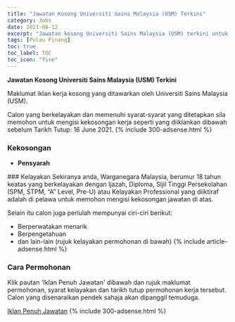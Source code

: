 ```yaml
---
title: "Jawatan Kosong Universiti Sains Malaysia (USM) Terkini" 
category: Jobs 
date: 2021-06-12 
excerpt: "Jawatan kosong Universiti Sains Malaysia (USM) terkini untuk kekosongan Pensyarah" 
tags: [Pulau Pinang] 
toc: true 
toc_label: TOC 
toc_icon: "fire" 
--- 
```


**Jawatan Kosong Universiti Sains Malaysia (USM) Terkini**

Maklumat iklan kerja kosong yang ditawarkan oleh Universiti Sains Malaysia (USM). 

Calon yang berkelayakan dan memenuhi syarat-syarat yang ditetapkan sila memohon untuk mengisi kekosongan kerja seperti yang diiklankan dibawah sebelum Tarikh Tutup: 16 June 2021. 
{% include 300-adsense.html %} 
### Kekosongan 
<ul>
<li><strong>Pensyarah&#160;</strong></li>
</ul> 
### Kelayakan 
Sekiranya anda, Warganegara Malaysia, berumur 18 tahun keatas yang berkelayakan dengan Ijazah, Diploma, Sijil Tinggi Persekolahan (SPM, STPM, “A” Level, Pre-U) atau Kelayakan Professional yang diiktiraf adalah di pelawa untuk memohon mengisi kekosongan jawatan di atas.

Selain itu calon juga perlulah mempunyai ciri-ciri berikut:
- Berperwatakan menarik
- Berpengetahuan
- dan lain-lain (rujuk kelayakan permohonan di bawah) 
{% include article-adsense.html %} 
### Cara Permohonan 
Klik pautan 'Iklan Penuh Jawatan' dibawah dan rujuk maklumat permohonan, syarat kelayakan dan tarikh tutup permohonan kerja tersebut.
Calon yang disenaraikan pendek sahaja akan dipanggil temuduga.

<a href="http://infokerjaya.org/jawatan-kosong-universiti-sains-malaysia/" class="btn btn--info" target="_blank" rel="nofollow noopenner">Iklan Penuh Jawatan</a> 
{% include 300-adsense.html %} 